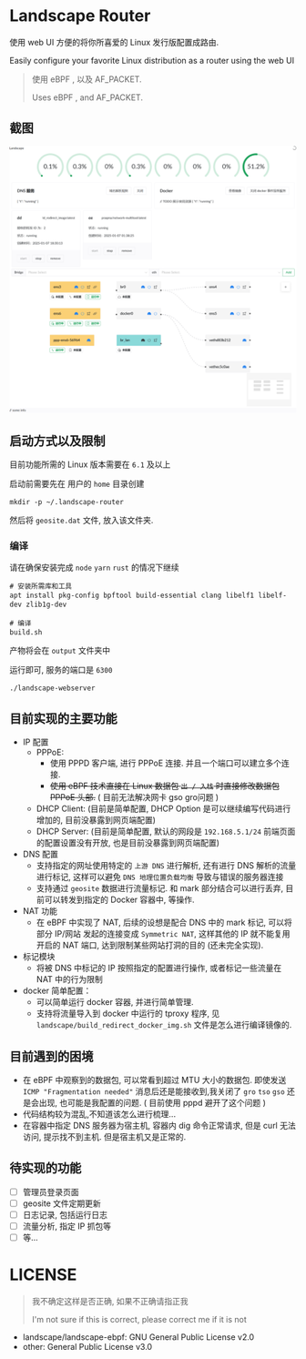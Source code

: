 # Landscape Router
使用 web UI 方便的将你所喜爱的 Linux 发行版配置成路由.

Easily configure your favorite Linux distribution as a router using the web UI

> 使用 eBPF , 以及 AF_PACKET.
> 
> Uses eBPF , and AF_PACKET.

## 截图
![](doc/images/1.png)

## 启动方式以及限制
目前功能所需的 Linux 版本需要在 `6.1` 及以上

启动前需要先在 用户的 `home` 目录创建 
```shell
mkdir -p ~/.landscape-router
```

然后将 `geosite.dat` 文件, 放入该文件夹.

### 编译
请在确保安装完成 `node` `yarn` `rust` 的情况下继续
```shell
# 安装所需库和工具
apt install pkg-config bpftool build-essential clang libelf1 libelf-dev zlib1g-dev

# 编译
build.sh
```

产物将会在 `output` 文件夹中

运行即可, 服务的端口是 `6300`
```shell
./landscape-webserver
```

## 目前实现的主要功能
* IP 配置
    * PPPoE:
        * 使用 PPPD 客户端, 进行 PPPoE 连接. 并且一个端口可以建立多个连接.  
        * ~~使用 eBPF 技术直接在 Linux 数据包 `出 / 入栈` 时直接修改数据包 PPPoE 头部.~~ ( 目前无法解决网卡 gso gro问题 )
    * DHCP Client: (目前是简单配置, DHCP Option 是可以继续编写代码进行增加的, 目前没暴露到网页端配置)
    * DHCP Server: (目前是简单配置, 默认的网段是 `192.168.5.1/24` 前端页面的配置设置没有开放, 也是目前没暴露到网页端配置)
* DNS 配置
    * 支持指定的网址使用特定的 `上游 DNS` 进行解析, 还有进行 DNS 解析的流量进行标记, 这样可以避免 `DNS 地理位置负载均衡` 导致与错误的服务器连接
    * 支持通过 `geosite` 数据进行流量标记. 和 mark 部分结合可以进行丢弃, 目前可以转发到指定的 Docker 容器中, 等操作.
* NAT 功能
    * 在 eBPF 中实现了 NAT, 后续的设想是配合 DNS 中的 mark 标记, 可以将部分 IP/网站 发起的连接变成 `Symmetric NAT`, 这样其他的 IP 就不能复用开启的 NAT 端口, 达到限制某些网站打洞的目的 (还未完全实现).
* 标记模块
    * 将被 DNS 中标记的 IP 按照指定的配置进行操作, 或者标记一些流量在 NAT 中的行为限制
* docker 简单配置：
    * 可以简单运行 docker 容器, 并进行简单管理. 
    * 支持将流量导入到 docker 中运行的 tproxy 程序, 见 `landscape/build_redirect_docker_img.sh` 文件是怎么进行编译镜像的. 

## 目前遇到的困境
* 在 eBPF 中观察到的数据包, 可以常看到超过 MTU 大小的数据包. 即使发送 `ICMP "Fragmentation needed"` 消息后还是能接收到,我关闭了 `gro` `tso` `gso` 还是会出现, 也可能是我配置的问题. ( 目前使用 pppd 避开了这个问题 )
* 代码结构较为混乱,不知道该怎么进行梳理...
* 在容器中指定 DNS 服务器为宿主机, 容器内 dig 命令正常请求, 但是 curl 无法访问, 提示找不到主机. 但是宿主机又是正常的.

## 待实现的功能
- [ ] 管理员登录页面
- [ ] geosite 文件定期更新
- [ ] 日志记录, 包括运行日志 
- [ ] 流量分析, 指定 IP 抓包等
- [ ] 等...

# LICENSE
> 我不确定这样是否正确, 如果不正确请指正我
>
> I'm not sure if this is correct, please correct me if it is not
* landscape/landscape-ebpf: GNU General Public License v2.0
* other: General Public License v3.0
